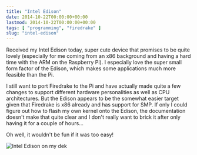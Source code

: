 ```yaml
---
title: "Intel Edison"
date: 2014-10-22T00:00:00+00:00
lastmod: 2014-10-22T00:00:00+00:00
tags: [ "programming", "firedrake" ]
slug: "intel-edison"
---
```

Received my Intel Edison today, super cute device that promises to be quite lovely (especially for me coming from an x86 background and having a hard time with the ARM on the Raspberry Pi). I especially love the super small form factor of the Edison, which makes some applications much more feasible than the Pi.

I still want to port Firedrake to the Pi and have actually made quite a few changes to support different hardware personalities as well as CPU architectures. But the Edison appears to be the somewhat easier target given that Firedrake is x86 already and has support for SMP. If only I could figure out how to flash my own kernel onto the Edison, the documentation doesn't make that quite clear and I don't really want to brick it after only having it for a couple of hours...

Oh well, it wouldn't be fun if it was too easy!

![Intel Edison on my dek](/images/2017/06/IMG_0436.jpg)